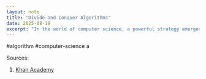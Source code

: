 ```yaml
---
layout: note
title: "Divide and Conquer Algorithms"
date: 2025-08-19
excerpt: "In the world of computer science, a powerful strategy emerges to tackle complex problems, where the art of division becomes the key to conquering even the most daunting challenges. By breaking down problems into smaller, manageable parts, d"
---
```


#algorithm #computer-science 
a














Sources:
1. [Khan Academy](https://www.khanacademy.org/computing/computer-science/algorithms/merge-sort/a/divide-and-conquer-algorithms)